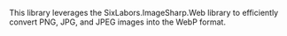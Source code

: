 This library leverages the SixLabors.ImageSharp.Web library to efficiently convert PNG, JPG, and JPEG images into the WebP format.